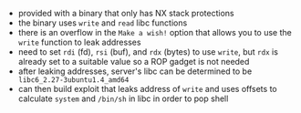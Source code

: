 - provided with a binary that only has NX stack protections
- the binary uses `write` and `read` libc functions
- there is an overflow in the `Make a wish!` option that allows you to use the `write` function to leak addresses
- need to set `rdi` (fd), `rsi` (buf), and `rdx` (bytes) to use `write`, but `rdx` is already set to a suitable value so a ROP gadget is not needed
- after leaking addresses, server's libc can be determined to be ` libc6_2.27-3ubuntu1.4_amd64`
- can then build exploit that leaks address of `write` and uses offsets to calculate `system` and `/bin/sh` in libc in order to pop shell
